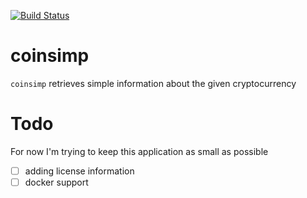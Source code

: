 [![Build Status](https://travis-ci.org/juanri0s/coinsimp.svg?branch=master)](https://travis-ci.com/juanri0s/coinsimp)

# coinsimp

`coinsimp` retrieves simple information about the given cryptocurrency

# Todo

For now I'm trying to keep this application as small as possible

- [ ] adding license information
- [ ] docker support
